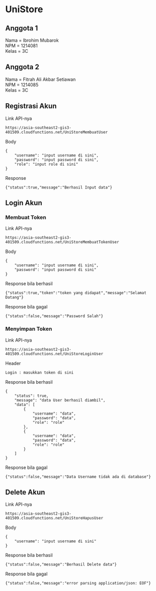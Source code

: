 # UniStore
## Anggota 1
Nama	= Ibrohim Mubarok <br />
NPM		= 1214081 <br />
Kelas	= 3C <br />
## Anggota 2
Nama	= Fitrah Ali Akbar Setiawan <br />
NPM		= 1214085 <br />
Kelas	= 3C <br />

## Registrasi Akun

Link API-nya

```
https://asia-southeast2-gis3-401509.cloudfunctions.net/UniStoreMembuatUser
```

Body

```
{
    "username": "input username di sini",
    "password": "input password di sini",
	"role": "input role di sini"
}
```

Response

```
{"status":true,"message":"Berhasil Input data"}
```

## Login Akun

### Membuat Token

Link API-nya

```
https://asia-southeast2-gis3-401509.cloudfunctions.net/UniStoreMembuatTokenUser
```

Body

```
{
    "username": "input username di sini",
    "password": "input password di sini"
}
```

Response bila berhasil

```
{"status":true,"token":"token yang didapat","message":"Selamat Datang"}
```

Response bila gagal

```
{"status":false,"message":"Password Salah"}
```

### Menyimpan Token

Link API-nya

```
https://asia-southeast2-gis3-401509.cloudfunctions.net/UniStoreLoginUser

```

Header

```
Login : masukkan token di sini
```

Response bila berhasil

```
{
    "status": true,
    "message": "data User berhasil diambil",
    "data": [
        {
            "username": "data",
            "password": "data",
            "role": "role"
        },
        {
            "username": "data",
            "password": "data",
            "role": "role"
        }
    ]
}
```

Response bila gagal

```
{"status":false,"message":"Data Username tidak ada di database"}
```

## Delete Akun

Link API-nya

```
https://asia-southeast2-gis3-401509.cloudfunctions.net/UniStoreHapusUser

```

Body

```
{
    "username": "input username di sini"
}
```

Response bila berhasil

```
{"status":false,"message":"Berhasil Delete data"}
```

Response bila gagal

```
{"status":false,"message":"error parsing application/json: EOF"}
```